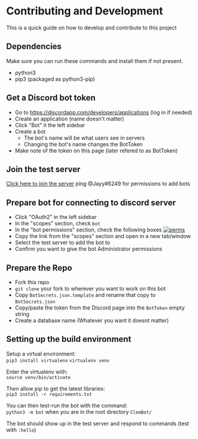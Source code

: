 Contributing and Development
============================
This is a quick guide on how to develop and contribute to this project

## Dependencies
Make sure you can run these commands and install them if not present.
* python3
* pip3 (packaged as python3-pip)


## Get a Discord bot token
* Go to https://discordapp.com/developers/applications (log in if needed)
* Create an application (name doesn't matter)
* Click "Bot" it the left sidebar
* Create a bot
  * The bot's name will be what users see in servers
  * Changing the bot's name changes the BotToken
* Make note of the token on this page (later refered to as BotToken)


## Join the test server
[Click here to join the server](https://discord.gg/4xwKBs)
ping @Jayy#6249 for permissions to add bots


## Prepare bot for connecting to discord server
* Click "OAuth2" in the left sidebar
* In the "scopes" section, check `bot`
* In the "bot permissions" section, check the following boxes [![perms](https://i.postimg.cc/NFkdvDCY/perms.png)](https://postimg.cc/xNqvKvSF)
* Copy the link from the "scopes" section and open in a new tab/window
* Select the test server to add the bot to
* Confirm you want to give the bot Administrator permissions


## Prepare the Repo
* Fork this repo
* `git clone` your fork to wherever you want to work on this bot
* Copy `BotSecrets.json.template` and rename that copy to `BotSecrets.json`
* Copy/paste the token from the Discord page into the `BotToken` empty string
* Create a database name (Whatever you want it doesnt matter)


## Setting up the build environment
Setup a virtual environment:  
`pip3 install virtualenv`
`virtualenv venv`

Enter the virtualenv with:  
`source venv/bin/activate`

Then allow pip to get the latest libraries:  
`pip3 install -r requirements.txt`

You can then test-run the bot with the command:  
`python3 -m bot` 
when you are in the root directory `ClemBot/`

The bot should show up in the test server and respond to commands (test with `:hello`)
